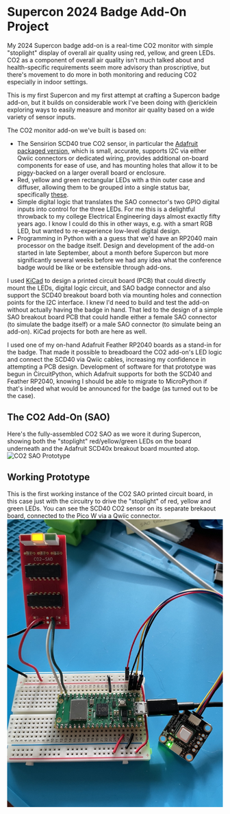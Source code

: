 # Supercon 2024 Badge Add-On Project

My 2024 Supercon badge add-on is a real-time CO2 monitor with simple "stoplight" display of overall air quality using red, yellow, and green LEDs.  CO2 as a component of overall air quality isn't much talked about and health-specific requirements seem more advisory than proscriptive, but there's movement to do more in both monitoring and reducing CO2 especially in indoor settings.

This is my first Supercon and my first attempt at crafting a Supercon badge add-on, but it builds on considerable work I've been doing with @ericklein exploring ways to easily measure and monitor air quality based on a wide variety of sensor inputs.

The CO2 monitor add-on we've built is based on:
* The Sensirion SCD40 true CO2 sensor, in particular the [Adafruit packaged version](https://www.adafruit.com/product/5187), which is small, accurate, supports I2C via either Qwiic connectors or dedicated wiring, provides additional on-board components for ease of use, and has mounting holes that allow it to be piggy-backed on a larger overall board or enclosure.
* Red, yellow and green rectangular LEDs with a thin outer case and diffuser, allowing them to be grouped into a single status bar, specifically [these](https://www.lumex.com/led-thru-hole-rect-1.html).
* Simple digital logic that translates the SAO connector's two GPIO digital inputs into control for the three LEDs. For me this is a delightful throwback to my college Electrical Engineering days almost exactly fifty years ago.  I know I could do this in other ways, e.g. with a smart RGB LED, but wanted to re-experience low-level digital design.
* Programming in Python with a a guess that we'd have an RP2040 main processor on the badge itself. Design and development of the add-on started in late September, about a month before Supercon but more significantly several weeks before we had any idea what the conference badge would be like or be extensible through add-ons.

I used [KiCad](https://kicad.org) to design a printed circuit board (PCB) that could  directly mount the LEDs, digital logic circuit, and SAO badge connector and also support the SCD40 breakout board both via mounting holes and connection points for the I2C interface. I knew I'd need to build and test the add-on without actually having the badge in hand. That led to the design of a simple SAO breakout board PCB that could handle either a female SAO connector (to simulate the badge itself) or a male SAO connector (to simulate being an add-on).  KiCad projects for both are here as well.

I used one of my on-hand Adafruit Feather RP2040 boards as a stand-in for the badge. That made it possible to breadboard the CO2 add-on's LED logic and connect the SCD40 via Qwiic cables, increasing my confidence in attempting a PCB design.  Development of software for that prototype was begun in CircuitPython, which Adafruit supports for both the SCD40 and Feather RP2040, knowing I should be able to migrate to MicroPython if that's indeed what would be announced for the badge (as turned out to be the case).

## The CO2 Add-On (SAO)
Here's the fully-assembled CO2 SAO as we wore it during Supercon, showing both the "stoplight" red/yellow/green LEDs on the board underneath and the Adafruit SCD40x breakout board mounted atop.
![CO2 SAO Prototype](/2024/assets/CO2_SAO_v1.png)

## Working Prototype
This is the first working instance of the CO2 SAO printed circuit board, in this case just with the circuitry to drive the "stoplight" of red, yellow and green LEDs.  You can see the SCD40 CO2 sensor on its separate brekaout board, connected to the Pico W via a Qwiic connector.
![CO2 SAO Prototype](/2024/assets/co2sao.jpg)